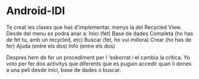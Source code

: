 # Android-IDI

Te creat les clases que has d'implementar, menys la del Recycled View.
Desde del menu es podra anar a:
	Inici (fet)
	Base de dades Completa (ho has de fet tu, amb un recycled, etc)
	Buscar (fet, ho vui millora)
	Crear (ho has de fer)
	Ajuda (entre els dos)
	Info (entre els dos)

Despres hem de fer un procediment per l 'esborrat i el cambia la critica.
Yo voto per fer dos activitys que diferents que es puguin accedir quan li dones a una peli
desde inici, base de dades o buscar.
		
